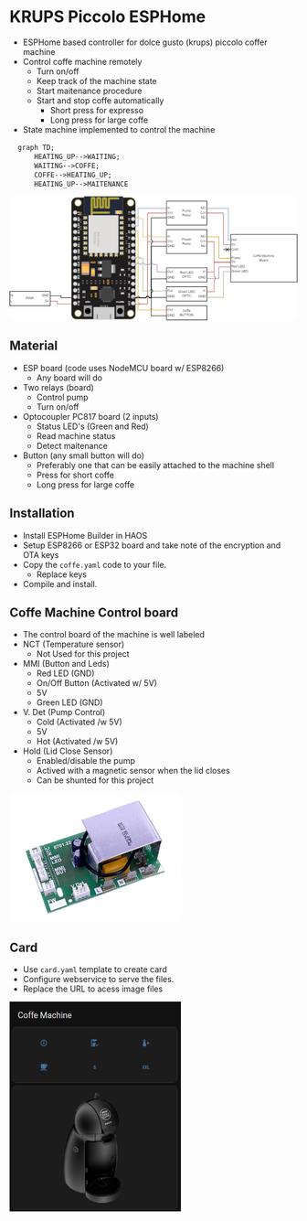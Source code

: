 # KRUPS Piccolo ESPHome
 - ESPHome based controller for dolce gusto (krups) piccolo coffer machine
 - Control coffe machine remotely
   - Turn on/off
   - Keep track of the machine state
   - Start maitenance procedure
   - Start and stop coffe automatically
     - Short press for expresso
     - Long press for large coffe
 - State machine implemented to control the machine
```mermaid
  graph TD;
      HEATING_UP-->WAITING;
      WAITING-->COFFE;
      COFFE-->HEATING_UP;
      HEATING_UP-->MAITENANCE
```

<img src="readme/circuit.png" width=700> 

## Material
 - ESP board (code uses NodeMCU board w/ ESP8266)
   - Any board will do
 - Two relays (board)
   - Control pump
   - Turn on/off
 - Optocoupler PC817 board (2 inputs)
   - Status LED's (Green and Red)
   - Read machine status
   - Detect maitenance
 - Button (any small button will do)
   - Preferably one that can be easily attached to the machine shell
   - Press for short coffe
   - Long press for large coffe

## Installation 
 - Install ESPHome Builder in HAOS
 - Setup ESP8266 or ESP32 board and take note of the encryption and OTA keys
 - Copy the `coffe.yaml` code to your file.
   - Replace keys
 - Compile and install.



## Coffe Machine Control board
 - The control board of the machine is well labeled
 - NCT (Temperature sensor)
   - Not Used for this project
 - MMI (Button and Leds)
   - Red LED (GND)
   - On/Off Button (Activated w/ 5V) 
   - 5V
   - Green LED (GND)
 - V. Det (Pump Control)
   - Cold (Activated /w 5V)
   - 5V
   - Hot (Activated /w 5V)
 - Hold (Lid Close Sensor)
   - Enabled/disable the pump
   - Actived with a magnetic sensor when the lid closes
   - Can be shunted for this project

<img src="readme/board.png" width=300>



## Card

 - Use `card.yaml` template to create card
 - Configure webservice to serve the files.
 - Replace the URL to acess image files

<img src="readme/card.png" width=300>
